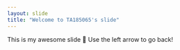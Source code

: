 ```yaml
---
layout: slide
title: "Welcome to TA185065's slide"
---
```

This is my awesome slide :tada:
Use the left arrow to go back!
